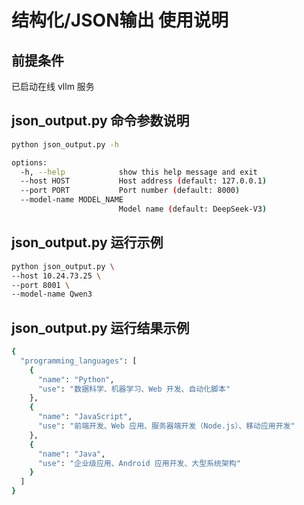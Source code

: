 
# 结构化/JSON输出 使用说明

## 前提条件
已启动在线 vllm 服务


## json_output.py 命令参数说明

```bash
python json_output.py -h

options:
  -h, --help            show this help message and exit
  --host HOST           Host address (default: 127.0.0.1)
  --port PORT           Port number (default: 8000)
  --model-name MODEL_NAME
                        Model name (default: DeepSeek-V3)
```


## json_output.py 运行示例

```bash
python json_output.py \
--host 10.24.73.25 \
--port 8001 \
--model-name Qwen3
```

## json_output.py 运行结果示例
```bash
{
  "programming_languages": [
    {
      "name": "Python",
      "use": "数据科学、机器学习、Web 开发、自动化脚本"
    },
    {
      "name": "JavaScript",
      "use": "前端开发、Web 应用、服务器端开发（Node.js）、移动应用开发"
    },
    {
      "name": "Java",
      "use": "企业级应用、Android 应用开发、大型系统架构"
    }
  ]
}
```